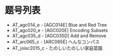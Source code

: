 # 题号列表

- AT_agc014_e - [AGC014E] Blue and Red Tree
- AT_agc020_e - [AGC020E] Encoding Subsets
- AT_agc035_d - [AGC035D] Add and Remove
- AT_arc065_c - [ARC065E] へんなコンパス
- AT_joisc2015_c - たのしいたのしい家庭菜園
